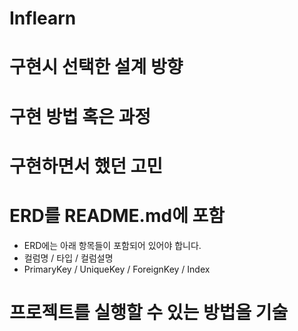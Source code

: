 # Inflearn

# 구현시 선택한 설계 방향

# 구현 방법 혹은 과정

# 구현하면서 했던 고민

# ERD를 README.md에 포함
- ERD에는 아래 항목들이 포함되어 있어야 합니다.
- 컬럼명 / 타입 / 컬럼설명
- PrimaryKey / UniqueKey / ForeignKey / Index

# 프로젝트를 실행할 수 있는 방법을 기술